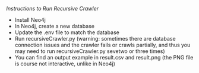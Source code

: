 *Instructions to Run Recursive Crawler*
- Install Neo4j
- In Neo4j, create a new database
- Update the .env file to match the database 
- Run recursiveCrawler.py (warning: sometimes there are database connection issues and the crawler fails or crawls partially, and thus you may need to run recursiveCrawler.py sevetwo or three times)
- You can find an output example in result.csv and result.png (the PNG file is course not interactive, unlike in Neo4j)